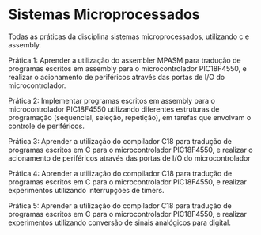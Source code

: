 # Sistemas Microprocessados
Todas as práticas da disciplina sistemas microprocessados, utilizando c e assembly.

Prática 1:
Aprender a utilização do assembler MPASM para tradução de programas escritos em assembly para o
microcontrolador PIC18F4550, e realizar o acionamento de periféricos através das portas de I/O do
microcontrolador.

Prática 2:
Implementar programas escritos em assembly para o microcontrolador PIC18F4550 utilizando diferentes
estruturas de programação (sequencial, seleção, repetição), em tarefas que envolvam o controle de
periféricos.

Prática 3: 
Aprender a utilização do compilador C18 para tradução de programas escritos em C para o microcontrolador
PIC18F4550, e realizar o acionamento de periféricos através das portas de I/O do microcontrolador

Prática 4: 
Aprender a utilização do compilador C18 para tradução de programas escritos em C para o microcontrolador
PIC18F4550, e realizar experimentos utilizando interrupções de timers.

Prática 5: 
Aprender a utilização do compilador C18 para tradução de programas escritos em C para o microcontrolador
PIC18F4550, e realizar experimentos utilizando conversão de sinais analógicos para digital.
